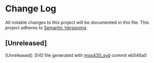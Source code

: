 # Change Log

All notable changes to this project will be documented in this file.
This project adheres to [Semantic Versioning](http://semver.org/).

## [Unreleased]

[Unreleased]: SVD file generated with [msp430_svd](https://github.com/pftbest/msp430_svd) commit eb546a0

